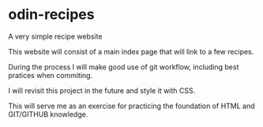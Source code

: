 # odin-recipes
A very simple recipe website

This website will consist of a main index page that will link to a few recipes.

During the process I will make good use of git workflow, including best pratices when commiting.

I will revisit this project in the future and style it with CSS.

This will serve me as an exercise for practicing the foundation of HTML and GIT/GITHUB knowledge.